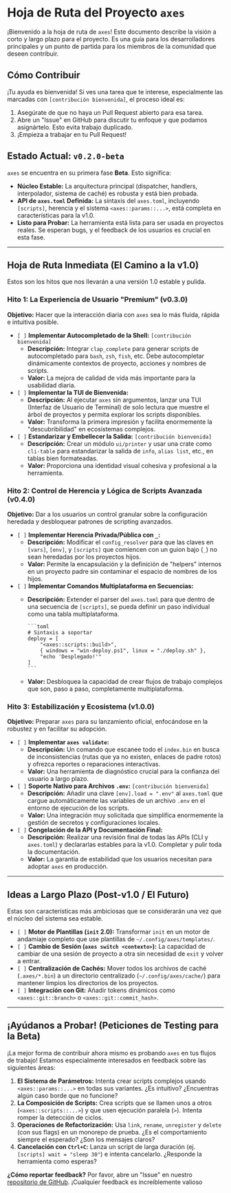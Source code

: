 # Hoja de Ruta del Proyecto `axes`

¡Bienvenido a la hoja de ruta de `axes`! Este documento describe la visión a corto y largo plazo para el proyecto. Es una guía para los desarrolladores principales y un punto de partida para los miembros de la comunidad que deseen contribuir.

## Cómo Contribuir

¡Tu ayuda es bienvenida! Si ves una tarea que te interese, especialmente las marcadas con `[contribución bienvenida]`, el proceso ideal es:

1. Asegúrate de que no haya un Pull Request abierto para esa tarea.
2. Abre un "Issue" en GitHub para discutir tu enfoque y que podamos asignártelo. Esto evita trabajo duplicado.
3. ¡Empieza a trabajar en tu Pull Request!

## Estado Actual: `v0.2.0-beta`

`axes` se encuentra en su primera fase **Beta**. Esto significa:

* **Núcleo Estable:** La arquitectura principal (dispatcher, handlers, interpolador, sistema de caché) es robusta y está bien probada.
* **API de `axes.toml` Definida:** La sintaxis del `axes.toml`, incluyendo `[scripts]`, herencia y el sistema `<axes::params::...>`, está completa en características para la v1.0.
* **Listo para Probar:** La herramienta está lista para ser usada en proyectos reales. Se esperan bugs, y el feedback de los usuarios es crucial en esta fase.

---

## Hoja de Ruta Inmediata (El Camino a la v1.0)

Estos son los hitos que nos llevarán a una versión 1.0 estable y pulida.

### Hito 1: La Experiencia de Usuario "Premium" (v0.3.0)

**Objetivo:** Hacer que la interacción diaria con `axes` sea lo más fluida, rápida e intuitiva posible.

* `[ ]` **Implementar Autocompletado de la Shell:** `[contribución bienvenida]`
  * **Descripción:** Integrar `clap_complete` para generar scripts de autocompletado para `bash`, `zsh`, `fish`, etc. Debe autocompletar dinámicamente contextos de proyecto, acciones y nombres de scripts.
  * **Valor:** La mejora de calidad de vida más importante para la usabilidad diaria.
* `[ ]` **Implementar la TUI de Bienvenida:**
  * **Descripción:** Al ejecutar `axes` sin argumentos, lanzar una TUI (Interfaz de Usuario de Terminal) de solo lectura que muestre el árbol de proyectos y permita explorar los scripts disponibles.
  * **Valor:** Transforma la primera impresión y facilita enormemente la "descubribilidad" en ecosistemas complejos.
* `[ ]` **Estandarizar y Embellecer la Salida:** `[contribución bienvenida]`
  * **Descripción:** Crear un módulo `ui/printer` y usar una crate como `cli-table` para estandarizar la salida de `info`, `alias list`, etc., en tablas bien formateadas.
  * **Valor:** Proporciona una identidad visual cohesiva y profesional a la herramienta.

### Hito 2: Control de Herencia y Lógica de Scripts Avanzada (v0.4.0)

**Objetivo:** Dar a los usuarios un control granular sobre la configuración heredada y desbloquear patrones de scripting avanzados.

* `[ ]` **Implementar Herencia Privada/Pública con `_`:**
  * **Descripción:** Modificar el `config_resolver` para que las claves en `[vars]`, `[env]`, y `[scripts]` que comiencen con un guion bajo (`_`) no sean heredadas por los proyectos hijos.
  * **Valor:** Permite la encapsulación y la definición de "helpers" internos en un proyecto padre sin contaminar el espacio de nombres de los hijos.
* `[ ]` **Implementar Comandos Multiplataforma en Secuencias:**
  * **Descripción:** Extender el parser del `axes.toml` para que dentro de una secuencia de `[scripts]`, se pueda definir un paso individual como una tabla multiplataforma.

        ```toml
        # Sintaxis a soportar
        deploy = [
            "<axes::scripts::build>",
            { windows = "win-deploy.ps1", linux = "./deploy.sh" },
            "echo 'Desplegado!'"
        ]
        ```

  * **Valor:** Desbloquea la capacidad de crear flujos de trabajo complejos que son, paso a paso, completamente multiplataforma.

### Hito 3: Estabilización y Ecosistema (v1.0.0)

**Objetivo:** Preparar `axes` para su lanzamiento oficial, enfocándose en la robustez y en facilitar su adopción.

* `[ ]` **Implementar `axes validate`:**
  * **Descripción:** Un comando que escanee todo el `index.bin` en busca de inconsistencias (rutas que ya no existen, enlaces de padre rotos) y ofrezca reportes o reparaciones interactivas.
  * **Valor:** Una herramienta de diagnóstico crucial para la confianza del usuario a largo plazo.
* `[ ]` **Soporte Nativo para Archivos `.env`:** `[contribución bienvenida]`
  * **Descripción:** Añadir una clave `[env].load = ".env"` al `axes.toml` que cargue automáticamente las variables de un archivo `.env` en el entorno de ejecución de los scripts.
  * **Valor:** Una integración muy solicitada que simplifica enormemente la gestión de secretos y configuraciones locales.
* `[ ]` **Congelación de la API y Documentación Final:**
  * **Descripción:** Realizar una revisión final de todas las APIs (CLI y `axes.toml`) y declararlas estables para la v1.0. Completar y pulir toda la documentación.
  * **Valor:** La garantía de estabilidad que los usuarios necesitan para adoptar `axes` en producción.

---

## Ideas a Largo Plazo (Post-v1.0 / El Futuro)

Estas son características más ambiciosas que se considerarán una vez que el núcleo del sistema sea estable.

* `[ ]` **Motor de Plantillas (`init` 2.0):** Transformar `init` en un motor de andamiaje completo que use plantillas de `~/.config/axes/templates/`.
* `[ ]` **Cambio de Sesión (`axes switch <contexto>`):** La capacidad de cambiar de una sesión de proyecto a otra sin necesidad de `exit` y volver a entrar.
* `[ ]` **Centralización de Cachés:** Mover todos los archivos de caché (`.axes/*.bin`) a un directorio centralizado (`~/.config/axes/cache/`) para mantener limpios los directorios de los proyectos.
* `[ ]` **Integración con Git:** Añadir tokens dinámicos como `<axes::git::branch>` o `<axes::git::commit_hash>`.

---

## ¡Ayúdanos a Probar! (Peticiones de Testing para la Beta)

¡La mejor forma de contribuir ahora mismo es probando `axes` en tus flujos de trabajo! Estamos especialmente interesados en feedback sobre las siguientes áreas:

1. **El Sistema de Parámetros:** Intenta crear scripts complejos usando `<axes::params::...>` en todas sus variantes. ¿Es intuitivo? ¿Encuentras algún caso borde que no funcione?
2. **La Composición de Scripts:** Crea scripts que se llamen unos a otros (`<axes::scripts::...>`) y que usen ejecución paralela (`>`). Intenta romper la detección de ciclos.
3. **Operaciones de Refactorización:** Usa `link`, `rename`, `unregister` y `delete` (con sus flags) en un monorepo de prueba. ¿Es el comportamiento siempre el esperado? ¿Son los mensajes claros?
4. **Cancelación con `Ctrl+C`:** Lanza un script de larga duración (ej. `[scripts] wait = "sleep 30"`) e intenta cancelarlo. ¿Responde la herramienta como esperas?

**¿Cómo reportar feedback?**
Por favor, abre un "Issue" en nuestro [repositorio de GitHub](https://github.com/RetypeOS/axes/issues). ¡Cualquier feedback es increíblemente valioso
